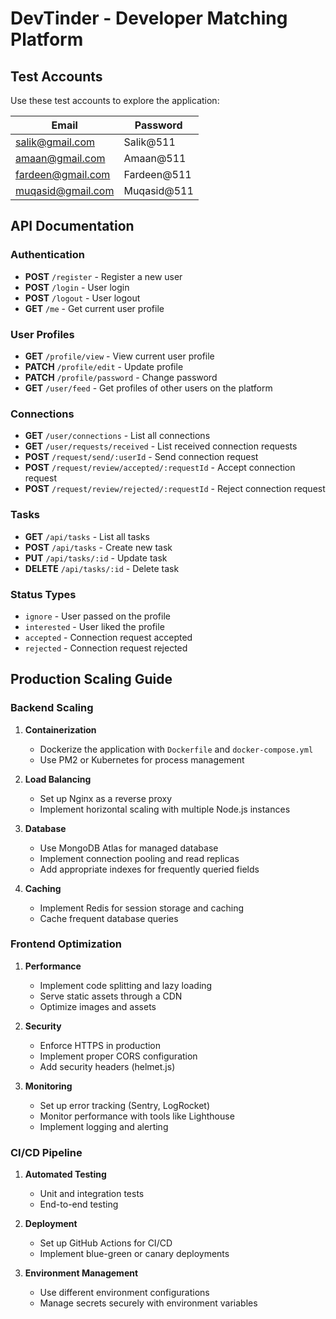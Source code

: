 # DevTinder - Developer Matching Platform

## Test Accounts

Use these test accounts to explore the application:

| Email | Password |
|-------|----------|
| salik@gmail.com | Salik@511 |
| amaan@gmail.com | Amaan@511 |
| fardeen@gmail.com | Fardeen@511 |
| muqasid@gmail.com | Muqasid@511 |

## API Documentation

### Authentication
- **POST** `/register` - Register a new user
- **POST** `/login` - User login
- **POST** `/logout` - User logout
- **GET** `/me` - Get current user profile

### User Profiles
- **GET** `/profile/view` - View current user profile
- **PATCH** `/profile/edit` - Update profile
- **PATCH** `/profile/password` - Change password
- **GET** `/user/feed` - Get profiles of other users on the platform

### Connections
- **GET** `/user/connections` - List all connections
- **GET** `/user/requests/received` - List received connection requests
- **POST** `/request/send/:userId` - Send connection request
- **POST** `/request/review/accepted/:requestId` - Accept connection request
- **POST** `/request/review/rejected/:requestId` - Reject connection request

### Tasks
- **GET** `/api/tasks` - List all tasks
- **POST** `/api/tasks` - Create new task
- **PUT** `/api/tasks/:id` - Update task
- **DELETE** `/api/tasks/:id` - Delete task

### Status Types
- `ignore` - User passed on the profile
- `interested` - User liked the profile
- `accepted` - Connection request accepted
- `rejected` - Connection request rejected

## Production Scaling Guide

### Backend Scaling
1. **Containerization**
   - Dockerize the application with `Dockerfile` and `docker-compose.yml`
   - Use PM2 or Kubernetes for process management

2. **Load Balancing**
   - Set up Nginx as a reverse proxy
   - Implement horizontal scaling with multiple Node.js instances

3. **Database**
   - Use MongoDB Atlas for managed database
   - Implement connection pooling and read replicas
   - Add appropriate indexes for frequently queried fields

4. **Caching**
   - Implement Redis for session storage and caching
   - Cache frequent database queries

### Frontend Optimization
1. **Performance**
   - Implement code splitting and lazy loading
   - Serve static assets through a CDN
   - Optimize images and assets

2. **Security**
   - Enforce HTTPS in production
   - Implement proper CORS configuration
   - Add security headers (helmet.js)

3. **Monitoring**
   - Set up error tracking (Sentry, LogRocket)
   - Monitor performance with tools like Lighthouse
   - Implement logging and alerting

### CI/CD Pipeline
1. **Automated Testing**
   - Unit and integration tests
   - End-to-end testing

2. **Deployment**
   - Set up GitHub Actions for CI/CD
   - Implement blue-green or canary deployments

3. **Environment Management**
   - Use different environment configurations
   - Manage secrets securely with environment variables
